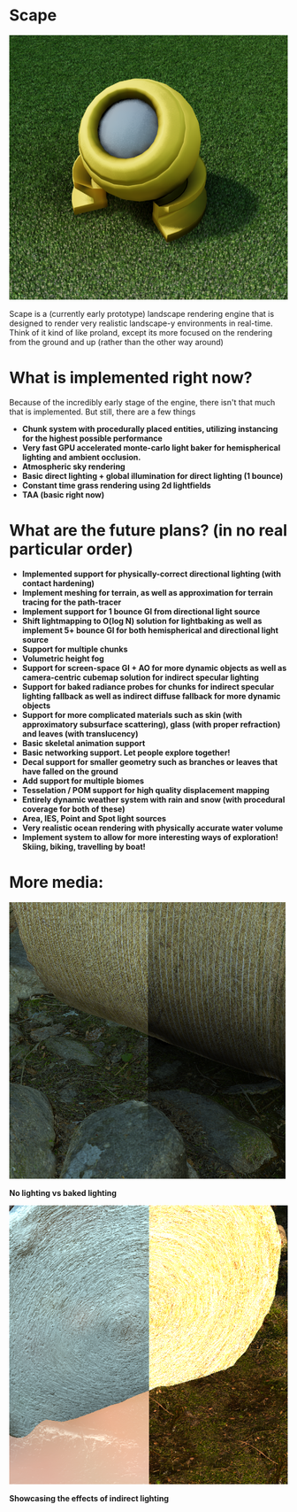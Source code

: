 # Scape
![image](https://github.com/UglySwedishFish/Scape/blob/master/Scape/Media/Thumbnail.png?raw=true)

Scape is a (currently early prototype) landscape rendering engine that is designed to render very realistic landscape-y environments in real-time. 
Think of it kind of like proland, except its more focused on the rendering from the ground and up (rather than the other way around) 

# What is implemented right now? 

Because of the incredibly early stage of the engine, there isn't that much that is implemented. But still, there are a few things 

* **Chunk system with procedurally placed entities, utilizing instancing for the highest possible performance** 
* **Very fast GPU accelerated monte-carlo light baker for hemispherical lighting and ambient occlusion.**
* **Atmospheric sky rendering** 
* **Basic direct lighting + global illumination for direct lighting (1 bounce)**
* **Constant time grass rendering using 2d lightfields**
* **TAA (basic right now)**

# What are the future plans? (in no real particular order)

* **Implemented support for physically-correct directional lighting (with contact hardening)** 
* **Implement meshing for terrain, as well as approximation for terrain tracing for the path-tracer** 
* **Implement support for 1 bounce GI from directional light source** 
* **Shift lightmapping to O(log N) solution for lightbaking as well as implement 5+ bounce GI for both hemispherical and directional light source**
* **Support for multiple chunks** 
* **Volumetric height fog** 
* **Support for screen-space GI + AO for more dynamic objects as well as camera-centric cubemap solution for indirect specular lighting**
* **Support for baked radiance probes for chunks for indirect specular lighting fallback as well as indirect diffuse fallback for more dynamic objects**
* **Support for more complicated materials such as skin (with approximatory subsurface scattering), glass (with proper refraction) and leaves (with translucency)**
* **Basic skeletal animation support** 
* **Basic networking support. Let people explore together!**
* **Decal support for smaller geometry such as branches or leaves that have falled on the ground** 
* **Add support for multiple biomes** 
* **Tesselation / POM support for high quality displacement mapping** 
* **Entirely dynamic weather system with rain and snow (with procedural coverage for both of these)**
* **Area, IES, Point and Spot light sources** 
* **Very realistic ocean rendering with physically accurate water volume** 
* **Implement system to allow for more interesting ways of exploration! Skiing, biking, travelling by boat!**

# More media:

![image](https://github.com/UglySwedishFish/Scape/blob/master/Scape/Media/Comparasion.png?raw=true)

**No lighting vs baked lighting**

![image](https://github.com/UglySwedishFish/Scape/blob/master/Scape/Media/ComparasionGI.png?raw=true)

**Showcasing the effects of indirect lighting**

